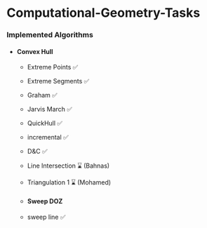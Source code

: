 # Computational-Geometry-Tasks

### Implemented Algorithms

- #### Convex Hull
  - Extreme Points ✅
  - Extreme Segments ✅
  - Graham ✅
  - Jarvis March ✅
  - QuickHull ✅
  - incremental ✅ 
  - D&C ✅
  - Line Intersection ⌛ (Bahnas)
  - Triangulation 1 ⌛ (Mohamed)

  - #### Sweep DOZ
  - sweep line ✅
  
